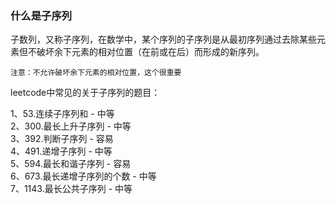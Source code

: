 ### 什么是子序列

子数列，又称子序列，在数学中，某个序列的子序列是从最初序列通过去除某些元素但不破坏余下元素的相对位置（在前或在后）而形成的新序列。

	注意：不允许破坏余下元素的相对位置，这个很重要

leetcode中常见的关于子序列的题目：

1、53.连续子序列和 - 中等  
2、300.最长上升子序列 - 中等  
3、392.判断子序列 - 容易  
4、491.递增子序列 - 中等  
5、594.最长和谐子序列 - 容易  
6、673.最长递增子序列的个数 - 中等  
7、1143.最长公共子序列 - 中等